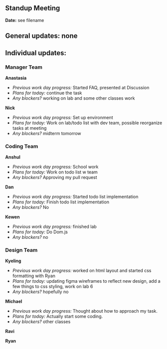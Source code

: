 ## Standup Meeting  
**Date:**  see filename

## General updates:  none
 

## Individual updates:  

### Manager Team  
**Anastasia**  
 + *Previous work day progress:* Started FAQ, presented at Discussion
+ *Plans for today:* continue the task
+ *Any blockers?* working on lab and some other classes work

**Nick**  
+ *Previous work day progress:* Set up environment
+ *Plans for today:* Work on lab/todo list with dev team, possible reorganize tasks at meeting
+ *Any blockers?* midterm tomorrow

### Coding Team  

**Anshul**  
+ *Previous work day progress:* School work
+ *Plans for today:* Work on todo list w team
+ *Any blockers?* Approving my pull request

**Dan**  
+ *Previous work day progress:* Started todo list implementation
+ *Plans for today:* Finish todo list implementation
+ *Any blockers?* No

**Kewen**  
+ *Previous work day progress:* finished lab
+ *Plans for today:* Do Dom.js
+ *Any blockers?* no

### Design Team  

**Kyeling**  
+ *Previous work day progress:* worked on html layout and started css formatting with Ryan
+ *Plans for today:* updating figma wireframes to reflect new design, add a few things to css styling, work on lab 6
+ *Any blockers?* hopefully no

**Michael**  
+ *Previous work day progress:* Thought about how to approach my task.
+ *Plans for today:* Actually start some coding.
+ *Any blockers?* other classes

**Ravi**  

**Ryan**  

